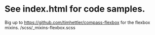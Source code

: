 # See index.html for code samples.

Big up to https://github.com/timhettler/compass-flexbox for the flexbox mixins. /scss/_mixins-flexbox.scss
